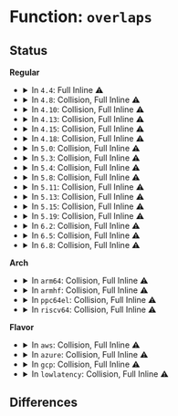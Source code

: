 # Function: <code>overlaps</code>

## Status
<b>Regular</b>
<ul>
<li>
<details>
<summary>In <code>4.4</code>: Full Inline ⚠️</summary>

**Collision:** Unique Static

**Inline:** Full

**Transformation:** False

**Instances:**

```
In drivers/md/md.c (ffffffff81692616)
Location: drivers/md/md.c:2920
Inline: True
Inline callers:
  - drivers/md/md.c:rdev_size_store
```
</details>
</li>
<li>
<details>
<summary>In <code>4.8</code>: Collision, Full Inline ⚠️</summary>

**Collision:** Static-Static Collision

**Inline:** Full

**Transformation:** False

**Instances:**

```
In mm/usercopy.c (ffffffff8122e6f2)
Location: mm/usercopy.c:79
Inline: True
```
```
In drivers/md/md.c (ffffffff816f30ab)
Location: drivers/md/md.c:2928
Inline: True
Inline callers:
  - drivers/md/md.c:rdev_size_store
```
</details>
</li>
<li>
<details>
<summary>In <code>4.10</code>: Collision, Full Inline ⚠️</summary>

**Collision:** Static-Static Collision

**Inline:** Full

**Transformation:** False

**Instances:**

```
In mm/usercopy.c (ffffffff81240c1d)
Location: mm/usercopy.c:79
Inline: True
```
```
In drivers/md/md.c (ffffffff817247ab)
Location: drivers/md/md.c:2973
Inline: True
Inline callers:
  - drivers/md/md.c:rdev_size_store
```
</details>
</li>
<li>
<details>
<summary>In <code>4.13</code>: Collision, Full Inline ⚠️</summary>

**Collision:** Static-Static Collision

**Inline:** Full

**Transformation:** False

**Instances:**

```
In mm/usercopy.c (ffffffff8124c91b)
Location: mm/usercopy.c:76
Inline: True
```
```
In drivers/md/md.c (ffffffff8173d8f6)
Location: drivers/md/md.c:3035
Inline: True
Inline callers:
  - drivers/md/md.c:rdev_size_store
```
</details>
</li>
<li>
<details>
<summary>In <code>4.15</code>: Collision, Full Inline ⚠️</summary>

**Collision:** Static-Static Collision

**Inline:** Full

**Transformation:** False

**Instances:**

```
In mm/usercopy.c (ffffffff8126cddb)
Location: mm/usercopy.c:76
Inline: True
```
```
In drivers/md/md.c (ffffffff817af4ec)
Location: drivers/md/md.c:3090
Inline: True
Inline callers:
  - drivers/md/md.c:rdev_size_store
```
</details>
</li>
<li>
<details>
<summary>In <code>4.18</code>: Collision, Full Inline ⚠️</summary>

**Collision:** Static-Static Collision

**Inline:** Full

**Transformation:** False

**Instances:**

```
In mm/usercopy.c (ffffffff81291a1c)
Location: mm/usercopy.c:104
Inline: True
```
```
In drivers/md/md.c (ffffffff817f7c16)
Location: drivers/md/md.c:3106
Inline: True
Inline callers:
  - drivers/md/md.c:rdev_size_store
```
</details>
</li>
<li>
<details>
<summary>In <code>5.0</code>: Collision, Full Inline ⚠️</summary>

**Collision:** Static-Static Collision

**Inline:** Full

**Transformation:** False

**Instances:**

```
In arch/x86/mm/pageattr.c (ffffffff8107f8d8)
Location: arch/x86/mm/pageattr.c:378
Inline: True
Inline callers:
  - arch/x86/mm/pageattr.c:__change_page_attr
  - arch/x86/mm/pageattr.c:__change_page_attr
  - arch/x86/mm/pageattr.c:__change_page_attr
  - arch/x86/mm/pageattr.c:__change_page_attr
  - arch/x86/mm/pageattr.c:__change_page_attr
  - arch/x86/mm/pageattr.c:__change_page_attr
  - arch/x86/mm/pageattr.c:__change_page_attr
  - arch/x86/mm/pageattr.c:__change_page_attr
  - arch/x86/mm/pageattr.c:protect_kernel_text_ro
```
```
In mm/usercopy.c (ffffffff812a6a4a)
Location: mm/usercopy.c:106
Inline: True
```
```
In drivers/md/md.c (ffffffff81823ed6)
Location: drivers/md/md.c:3097
Inline: True
Inline callers:
  - drivers/md/md.c:rdev_size_store
```
</details>
</li>
<li>
<details>
<summary>In <code>5.3</code>: Collision, Full Inline ⚠️</summary>

**Collision:** Static-Static Collision

**Inline:** Full

**Transformation:** False

**Instances:**

```
In arch/x86/mm/pageattr.c (ffffffff810832cc)
Location: arch/x86/mm/pageattr.c:379
Inline: True
Inline callers:
  - arch/x86/mm/pageattr.c:__change_page_attr
  - arch/x86/mm/pageattr.c:__change_page_attr
  - arch/x86/mm/pageattr.c:__change_page_attr
  - arch/x86/mm/pageattr.c:__change_page_attr
  - arch/x86/mm/pageattr.c:__change_page_attr
  - arch/x86/mm/pageattr.c:__change_page_attr
  - arch/x86/mm/pageattr.c:__split_large_page
  - arch/x86/mm/pageattr.c:__split_large_page
  - arch/x86/mm/pageattr.c:protect_kernel_text_ro
```
```
In mm/usercopy.c (ffffffff812c2124)
Location: mm/usercopy.c:102
Inline: True
```
```
In drivers/md/md.c (ffffffff81866376)
Location: drivers/md/md.c:3164
Inline: True
Inline callers:
  - drivers/md/md.c:rdev_size_store
```
</details>
</li>
<li>
<details>
<summary>In <code>5.4</code>: Collision, Full Inline ⚠️</summary>

**Collision:** Static-Static Collision

**Inline:** Full

**Transformation:** False

**Instances:**

```
In arch/x86/mm/pageattr.c (ffffffff8108439c)
Location: arch/x86/mm/pageattr.c:379
Inline: True
Inline callers:
  - arch/x86/mm/pageattr.c:__change_page_attr
  - arch/x86/mm/pageattr.c:__change_page_attr
  - arch/x86/mm/pageattr.c:__change_page_attr
  - arch/x86/mm/pageattr.c:__change_page_attr
  - arch/x86/mm/pageattr.c:__change_page_attr
  - arch/x86/mm/pageattr.c:__change_page_attr
  - arch/x86/mm/pageattr.c:__split_large_page
  - arch/x86/mm/pageattr.c:__split_large_page
  - arch/x86/mm/pageattr.c:protect_kernel_text_ro
```
```
In mm/usercopy.c (ffffffff812d4054)
Location: mm/usercopy.c:103
Inline: True
```
```
In drivers/md/md.c (ffffffff818980b6)
Location: drivers/md/md.c:3218
Inline: True
Inline callers:
  - drivers/md/md.c:rdev_size_store
```
</details>
</li>
<li>
<details>
<summary>In <code>5.8</code>: Collision, Full Inline ⚠️</summary>

**Collision:** Static-Static Collision

**Inline:** Full

**Transformation:** False

**Instances:**

```
In arch/x86/mm/pat/set_memory.c (ffffffff8108dddf)
Location: arch/x86/mm/pat/set_memory.c:388
Inline: True
Inline callers:
  - arch/x86/mm/pat/set_memory.c:__should_split_large_page
  - arch/x86/mm/pat/set_memory.c:__should_split_large_page
  - arch/x86/mm/pat/set_memory.c:__should_split_large_page
```
```
In mm/usercopy.c (ffffffff81309db1)
Location: mm/usercopy.c:103
Inline: True
```
```
In drivers/md/md.c (ffffffff81966bca)
Location: drivers/md/md.c:3343
Inline: True
Inline callers:
  - drivers/md/md.c:rdev_size_store
```
</details>
</li>
<li>
<details>
<summary>In <code>5.11</code>: Collision, Full Inline ⚠️</summary>

**Collision:** Static-Static Collision

**Inline:** Full

**Transformation:** False

**Instances:**

```
In arch/x86/mm/pat/set_memory.c (ffffffff8108dcaf)
Location: arch/x86/mm/pat/set_memory.c:388
Inline: True
Inline callers:
  - arch/x86/mm/pat/set_memory.c:__should_split_large_page
  - arch/x86/mm/pat/set_memory.c:__should_split_large_page
  - arch/x86/mm/pat/set_memory.c:__should_split_large_page
```
```
In mm/usercopy.c (ffffffff81315bd1)
Location: mm/usercopy.c:103
Inline: True
```
```
In drivers/md/md.c (ffffffff8196d762)
Location: drivers/md/md.c:3364
Inline: True
Inline callers:
  - drivers/md/md.c:rdev_size_store
```
</details>
</li>
<li>
<details>
<summary>In <code>5.13</code>: Collision, Full Inline ⚠️</summary>

**Collision:** Static-Static Collision

**Inline:** Full

**Transformation:** False

**Instances:**

```
In arch/x86/mm/pat/set_memory.c (ffffffff8108e896)
Location: arch/x86/mm/pat/set_memory.c:396
Inline: True
Inline callers:
  - arch/x86/mm/pat/set_memory.c:__should_split_large_page
  - arch/x86/mm/pat/set_memory.c:__should_split_large_page
  - arch/x86/mm/pat/set_memory.c:__should_split_large_page
```
```
In mm/usercopy.c (ffffffff8131bdc1)
Location: mm/usercopy.c:103
Inline: True
```
```
In drivers/md/md.c (ffffffff81951942)
Location: drivers/md/md.c:3328
Inline: True
Inline callers:
  - drivers/md/md.c:rdev_size_store
```
</details>
</li>
<li>
<details>
<summary>In <code>5.15</code>: Collision, Full Inline ⚠️</summary>

**Collision:** Static-Static Collision

**Inline:** Full

**Transformation:** False

**Instances:**

```
In arch/x86/mm/pat/set_memory.c (ffffffff8109e37a)
Location: arch/x86/mm/pat/set_memory.c:396
Inline: True
Inline callers:
  - arch/x86/mm/pat/set_memory.c:__should_split_large_page
  - arch/x86/mm/pat/set_memory.c:__should_split_large_page
  - arch/x86/mm/pat/set_memory.c:__should_split_large_page
```
```
In mm/usercopy.c (ffffffff813690a1)
Location: mm/usercopy.c:103
Inline: True
```
```
In drivers/md/md.c (ffffffff819f6ea9)
Location: drivers/md/md.c:3347
Inline: True
Inline callers:
  - drivers/md/md.c:rdev_size_store
```
</details>
</li>
<li>
<details>
<summary>In <code>5.19</code>: Collision, Full Inline ⚠️</summary>

**Collision:** Static-Static Collision

**Inline:** Full

**Transformation:** False

**Instances:**

```
In arch/x86/mm/pat/set_memory.c (ffffffff810b1cdf)
Location: arch/x86/mm/pat/set_memory.c:399
Inline: True
Inline callers:
  - arch/x86/mm/pat/set_memory.c:__should_split_large_page
  - arch/x86/mm/pat/set_memory.c:__should_split_large_page
  - arch/x86/mm/pat/set_memory.c:__should_split_large_page
```
```
In mm/usercopy.c (ffffffff813e6e33)
Location: mm/usercopy.c:105
Inline: True
```
```
In drivers/md/md.c (ffffffff81b5f0e7)
Location: drivers/md/md.c:3338
Inline: True
Inline callers:
  - drivers/md/md.c:rdev_size_store
```
</details>
</li>
<li>
<details>
<summary>In <code>6.2</code>: Collision, Full Inline ⚠️</summary>

**Collision:** Static-Static Collision

**Inline:** Full

**Transformation:** False

**Instances:**

```
In arch/x86/mm/pat/set_memory.c (ffffffff810cc45c)
Location: arch/x86/mm/pat/set_memory.c:434
Inline: True
Inline callers:
  - arch/x86/mm/pat/set_memory.c:__should_split_large_page
  - arch/x86/mm/pat/set_memory.c:__should_split_large_page
  - arch/x86/mm/pat/set_memory.c:__should_split_large_page
```
```
In mm/usercopy.c (ffffffff8146e9f9)
Location: mm/usercopy.c:106
Inline: True
```
</details>
</li>
<li>
<details>
<summary>In <code>6.5</code>: Collision, Full Inline ⚠️</summary>

**Collision:** Static-Static Collision

**Inline:** Full

**Transformation:** False

**Instances:**

```
In arch/x86/mm/pat/set_memory.c (ffffffff810cfa7b)
Location: arch/x86/mm/pat/set_memory.c:435
Inline: True
Inline callers:
  - arch/x86/mm/pat/set_memory.c:__should_split_large_page
  - arch/x86/mm/pat/set_memory.c:__should_split_large_page
  - arch/x86/mm/pat/set_memory.c:__should_split_large_page
```
```
In mm/usercopy.c (ffffffff814a31b9)
Location: mm/usercopy.c:106
Inline: True
```
</details>
</li>
<li>
<details>
<summary>In <code>6.8</code>: Collision, Full Inline ⚠️</summary>

**Collision:** Static-Static Collision

**Inline:** Full

**Transformation:** False

**Instances:**

```
In arch/x86/mm/pat/set_memory.c (ffffffff810d815b)
Location: arch/x86/mm/pat/set_memory.c:435
Inline: True
Inline callers:
  - arch/x86/mm/pat/set_memory.c:__should_split_large_page
  - arch/x86/mm/pat/set_memory.c:__should_split_large_page
  - arch/x86/mm/pat/set_memory.c:__should_split_large_page
```
```
In mm/usercopy.c (ffffffff814d4059)
Location: mm/usercopy.c:106
Inline: True
```
</details>
</li>
</ul>
<b>Arch</b>
<ul>
<li>
<details>
<summary>In <code>arm64</code>: Collision, Full Inline ⚠️</summary>

**Collision:** Static-Static Collision

**Inline:** Full

**Transformation:** False

**Instances:**

```
In mm/usercopy.c (ffff800010379fec)
Location: mm/usercopy.c:103
Inline: True
```
```
In drivers/md/md.c (ffff800010ae76c8)
Location: drivers/md/md.c:3218
Inline: True
Inline callers:
  - drivers/md/md.c:rdev_size_store
```
</details>
</li>
<li>
<details>
<summary>In <code>armhf</code>: Collision, Full Inline ⚠️</summary>

**Collision:** Static-Static Collision

**Inline:** Full

**Transformation:** False

**Instances:**

```
In mm/usercopy.c (c0565224)
Location: mm/usercopy.c:103
Inline: True
```
```
In drivers/md/md.c (c0bcdef4)
Location: drivers/md/md.c:3218
Inline: True
Inline callers:
  - drivers/md/md.c:rdev_size_store
```
</details>
</li>
<li>
<details>
<summary>In <code>ppc64el</code>: Collision, Full Inline ⚠️</summary>

**Collision:** Static-Static Collision

**Inline:** Full

**Transformation:** False

**Instances:**

```
In mm/usercopy.c (c00000000046d4c0)
Location: mm/usercopy.c:103
Inline: True
```
```
In drivers/md/md.c (c000000000bd248c)
Location: drivers/md/md.c:3218
Inline: True
Inline callers:
  - drivers/md/md.c:rdev_size_store
```
</details>
</li>
<li>
<details>
<summary>In <code>riscv64</code>: Collision, Full Inline ⚠️</summary>

**Collision:** Static-Static Collision

**Inline:** Full

**Transformation:** False

**Instances:**

```
In mm/usercopy.c (ffffffe0002512bc)
Location: mm/usercopy.c:103
Inline: True
```
```
In drivers/md/md.c (ffffffe0006e01e2)
Location: drivers/md/md.c:3218
Inline: True
Inline callers:
  - drivers/md/md.c:rdev_size_store
```
</details>
</li>
</ul>
<b>Flavor</b>
<ul>
<li>
<details>
<summary>In <code>aws</code>: Collision, Full Inline ⚠️</summary>

**Collision:** Static-Static Collision

**Inline:** Full

**Transformation:** False

**Instances:**

```
In arch/x86/mm/pageattr.c (ffffffff8108339c)
Location: arch/x86/mm/pageattr.c:379
Inline: True
Inline callers:
  - arch/x86/mm/pageattr.c:__change_page_attr
  - arch/x86/mm/pageattr.c:__change_page_attr
  - arch/x86/mm/pageattr.c:__change_page_attr
  - arch/x86/mm/pageattr.c:__change_page_attr
  - arch/x86/mm/pageattr.c:__change_page_attr
  - arch/x86/mm/pageattr.c:__change_page_attr
  - arch/x86/mm/pageattr.c:__split_large_page
  - arch/x86/mm/pageattr.c:__split_large_page
  - arch/x86/mm/pageattr.c:protect_kernel_text_ro
```
```
In mm/usercopy.c (ffffffff812cc634)
Location: mm/usercopy.c:103
Inline: True
```
```
In drivers/md/md.c (ffffffff8183df36)
Location: drivers/md/md.c:3218
Inline: True
Inline callers:
  - drivers/md/md.c:rdev_size_store
```
</details>
</li>
<li>
<details>
<summary>In <code>azure</code>: Collision, Full Inline ⚠️</summary>

**Collision:** Static-Static Collision

**Inline:** Full

**Transformation:** False

**Instances:**

```
In arch/x86/mm/pageattr.c (ffffffff81071e16)
Location: arch/x86/mm/pageattr.c:379
Inline: True
Inline callers:
  - arch/x86/mm/pageattr.c:__change_page_attr_set_clr
  - arch/x86/mm/pageattr.c:__change_page_attr_set_clr
  - arch/x86/mm/pageattr.c:__change_page_attr_set_clr
  - arch/x86/mm/pageattr.c:__change_page_attr_set_clr
  - arch/x86/mm/pageattr.c:__change_page_attr_set_clr
  - arch/x86/mm/pageattr.c:__change_page_attr_set_clr
  - arch/x86/mm/pageattr.c:__change_page_attr_set_clr
  - arch/x86/mm/pageattr.c:__change_page_attr_set_clr
  - arch/x86/mm/pageattr.c:protect_kernel_text_ro
```
```
In mm/usercopy.c (ffffffff812bd4a4)
Location: mm/usercopy.c:103
Inline: True
```
```
In drivers/md/md.c (ffffffff81805596)
Location: drivers/md/md.c:3218
Inline: True
Inline callers:
  - drivers/md/md.c:rdev_size_store
```
</details>
</li>
<li>
<details>
<summary>In <code>gcp</code>: Collision, Full Inline ⚠️</summary>

**Collision:** Static-Static Collision

**Inline:** Full

**Transformation:** False

**Instances:**

```
In arch/x86/mm/pageattr.c (ffffffff8108334c)
Location: arch/x86/mm/pageattr.c:379
Inline: True
Inline callers:
  - arch/x86/mm/pageattr.c:__change_page_attr
  - arch/x86/mm/pageattr.c:__change_page_attr
  - arch/x86/mm/pageattr.c:__change_page_attr
  - arch/x86/mm/pageattr.c:__change_page_attr
  - arch/x86/mm/pageattr.c:__change_page_attr
  - arch/x86/mm/pageattr.c:__change_page_attr
  - arch/x86/mm/pageattr.c:__split_large_page
  - arch/x86/mm/pageattr.c:__split_large_page
  - arch/x86/mm/pageattr.c:protect_kernel_text_ro
```
```
In mm/usercopy.c (ffffffff812ca444)
Location: mm/usercopy.c:103
Inline: True
```
```
In drivers/md/md.c (ffffffff8188d566)
Location: drivers/md/md.c:3218
Inline: True
Inline callers:
  - drivers/md/md.c:rdev_size_store
```
</details>
</li>
<li>
<details>
<summary>In <code>lowlatency</code>: Collision, Full Inline ⚠️</summary>

**Collision:** Static-Static Collision

**Inline:** Full

**Transformation:** False

**Instances:**

```
In arch/x86/mm/pageattr.c (ffffffff810855a2)
Location: arch/x86/mm/pageattr.c:379
Inline: True
Inline callers:
  - arch/x86/mm/pageattr.c:__change_page_attr
  - arch/x86/mm/pageattr.c:__change_page_attr
  - arch/x86/mm/pageattr.c:__change_page_attr
  - arch/x86/mm/pageattr.c:__change_page_attr
  - arch/x86/mm/pageattr.c:__change_page_attr
  - arch/x86/mm/pageattr.c:__change_page_attr
  - arch/x86/mm/pageattr.c:__split_large_page
  - arch/x86/mm/pageattr.c:__split_large_page
  - arch/x86/mm/pageattr.c:protect_kernel_text_ro
```
```
In mm/usercopy.c (ffffffff812db144)
Location: mm/usercopy.c:103
Inline: True
```
```
In drivers/md/md.c (ffffffff818a7022)
Location: drivers/md/md.c:3218
Inline: True
Inline callers:
  - drivers/md/md.c:rdev_size_store
```
</details>
</li>
</ul>

## Differences
